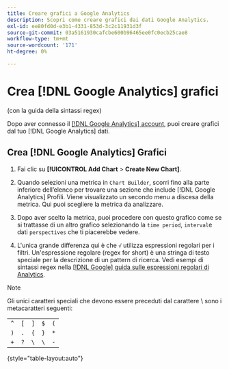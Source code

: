 ```yaml
---
title: Creare grafici a Google Analytics
description: Scopri come creare grafici dai dati Google Analytics.
exl-id: ee80fd0d-e3b1-4331-853d-3c2c11931d3f
source-git-commit: 03a5161930cafcbe600b96465ee0fc0ecb25cae8
workflow-type: tm+mt
source-wordcount: '171'
ht-degree: 0%

---
```


# Crea [!DNL Google Analytics] grafici

(con la guida della sintassi regex)

Dopo aver connesso il [[!DNL Google Analytics] account](../../data-analyst/importing-data/integrations/google-analytics.md), puoi creare grafici dal tuo [!DNL Google Analytics] dati.

## Crea [!DNL Google Analytics] Grafici

1. Fai clic su **[!UICONTROL Add Chart** > **Create New Chart]**.

1. Quando selezioni una metrica in `Chart Builder`, scorri fino alla parte inferiore dell’elenco per trovare una sezione che include [!DNL Google Analytics] Profili. Viene visualizzato un secondo menu a discesa della metrica. Qui puoi scegliere la metrica da analizzare.

1. Dopo aver scelto la metrica, puoi procedere con questo grafico come se si trattasse di un altro grafico selezionando la `time period`, `interval`e dati `perspectives` che ti piacerebbe vedere.

1. L&#39;unica grande differenza qui è che `√` utilizza espressioni regolari per i filtri. Un&#39;espressione regolare (regex for short) è una stringa di testo speciale per la descrizione di un pattern di ricerca. Vedi esempi di sintassi regex nella [[!DNL Google] guida sulle espressioni regolari di Analytics](https://support.google.com/analytics/answer/1034324?hl=en).

>[!NOTE]
>
>Gli unici caratteri speciali che devono essere preceduti dal carattere \ sono i metacaratteri seguenti:

|  |  |  |  |  |
|-----|-----|-----|-----|-----|
| `^` | `[` | `]` | `$` | `(` |
| `)` | `.` | `{` | `}` | `*` |
| `+` | `?` | `\` | `\` | `-` |

{style=&quot;table-layout:auto&quot;}
